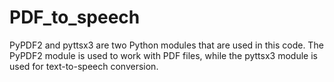 # PDF_to_speech

PyPDF2 and pyttsx3 are two Python modules that are used in this code. The PyPDF2 module is used to work with PDF files, while the pyttsx3 module is used for text-to-speech conversion.
